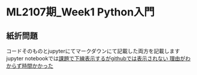 # ML2107期_Week1 Python入門
## 紙折問題

コードそのものとjupyterにてマークダウンにて記載した両方を記載します
jupyter notebookでは<u>課題<u>で下線表示するがgithubでは表示されない
理由がわからず時間かかった
